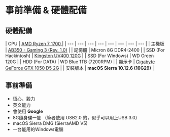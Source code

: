 # 事前準備 & 硬體配備

## 硬體配備

| CPU | [AMD Ryzen 7 1700 ](https://www.amd.com/zh-hant/products/cpu/amd-ryzen-7-1700) |
| --- | --- | --- | --- | --- | --- | --- | --- |
| 主機板 | [AB350 - Gaming 3 \(Rev. 1.0\)](https://www.gigabyte.com/tw/Motherboard/GA-AB350-Gaming-3-rev-1x#kf) |
| 記憶體 | Micron 8G DDR4-2400 |
| SSD \(For Hackintosh\) | [Kingston UV400 120G](https://www.kingston.com/tw/ssd/consumer/suv400s3) |
| SSD \(For Windows\) | WD Green 120G |
| HDD \(For DATA\) | WD Blue 1TB \(7200RPM\) |
| 顯示卡 | [Gigabyte GeForce GTX 1050 D5 2G](https://www.gigabyte.com/tw/Graphics-Card/GV-N1050D5-2GD#kf) |
| 安裝版本 | **macOS Sierra 10.12.6 \(16G29\)** |

## 事前準備

* 恆心、毅力
* 英文能力
* 會使用 **Google**
* 8G隨身碟一隻 （筆者使用 USB2.0 的，似乎可以用上USB 3.0）
* macOS Sierra DMG \(SierraAMD V5\)
* 一台能用的Windows電腦



